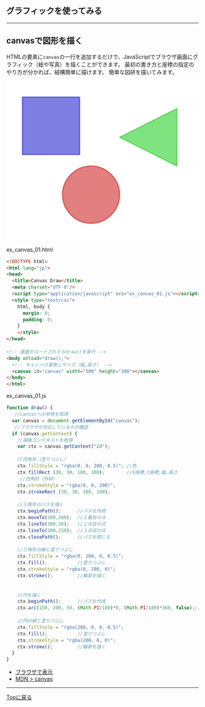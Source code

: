## グラフィックを使ってみる
---
## canvasで図形を描く

HTMLの要素に`canvas`の一行を追加するだけで、JavaScriptでブラウザ画面にグラフィック（絵や写真）を描くことができます。
最初の書き方と座標の指定のやり方が分かれば、結構簡単に描けます。
簡単な図研を描いてみます。

![図形](../images/canvas_draw.png)

ex_canvas_01.html
```html
<!DOCTYPE html>
<html lang="jp">
<head>
  <title>Canvas Draw</title>
  <meta charset="UTF-8"/>
  <script type="application/javascript" src="ex_canvas_01.js"></script>
  <style type="text/css">
    html, body {
      margin: 0;
      padding: 0;
    }
    </style>
</head>

<!-- 画面がロードされたらdraw()を実行 -->
<body onload="draw();">
  <!-- キャンバス要素とサイズ（幅,高さ） -->
  <canvas id="canvas" width="500" height="300"></canvas>
</body>
</html>
```
ex_canvas_01.js
```javascript
function draw() {
   //canvasへの参照を取得
  var canvas = document.getElementById("canvas");
   //ブラウザが対応しているかの確認
  if (canvas.getContext) {
    //描画コンテキストを取得
    var ctx = canvas.getContext("2d");

    //四角形（塗りつぶし）
    ctx.fillStyle = "rgba(0, 0, 200, 0.5)"; //色  
    ctx.fillRect (30, 30, 100, 100);        //X座標,Y座標,幅,高さ
     //四角形（外枠）
    ctx.strokeStyle = "rgba(0, 0, 200)";
    ctx.strokeRect (30, 30, 100, 100);

    //三角形のパスを描く
    ctx.beginPath();      //パスを作成　
    ctx.moveTo(200,100);  //１番目の点
    ctx.lineTo(300,50);   //２点目の点
    ctx.lineTo(300,150);  //３点目の点
    ctx.closePath();      //パスを閉じる

    //三角形の線と塗りつぶし
    ctx.fillStyle = "rgba(0, 200, 0, 0.5)";
    ctx.fill();           //塗りつぶし
    ctx.strokeStyle = "rgba(0, 200, 0)";
    ctx.stroke();         //輪郭を描く


    //円を描く
    ctx.beginPath();      //パスを作成
    ctx.arc(150, 200, 50, (Math.PI/180)*0, (Math.PI/180)*360, false);//円のパス

    //円の線と塗りつぶし
    ctx.fillStyle = "rgba(200, 0, 0, 0.5)";
    ctx.fill();           //塗りつぶし
    ctx.strokeStyle = "rgba(200, 0, 0)";
    ctx.stroke();         //輪郭を描く
  }
}
```
- [ブラウザで表示](../sample/ex_canvas_01.html)
- [MDN > canvas](https://developer.mozilla.org/ja/docs/Web/API/Canvas_API/Tutorial)

---
[Topに戻る](../)
